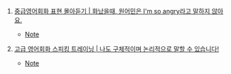 1. [중급영어회화 표현 몰아듣기 | 화났을때, 원어민은 I'm so angry라고 말하지 않아요.](https://youtu.be/7lIegkcrLLs)
    - [Note](./Note/화났을때_원어민은_I_am_so_angry_라고_말하지_않아요.md)

2. [고급 영어회화 스피킹 트레이닝 | 나도 구체적이며 논리적으로 말할 수 있습니다!](https://youtu.be/U1j7kb8B3xo)
    - [Note](./Note/고급_영어회화_스피킹_트레이닝_구체_논리.md)